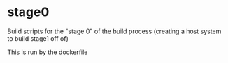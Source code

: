 # stage0

Build scripts for the "stage 0" of the build process (creating a host system to build stage1 off of)

This is run by the dockerfile